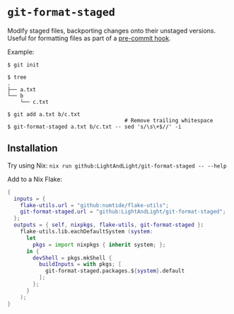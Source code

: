# `git-format-staged`

Modify staged files, backporting changes onto their unstaged versions.
Useful for formatting files as part of a [pre-commit hook](https://git-scm.com/book/en/v2/Customizing-Git-Git-Hooks).

Example:

```
$ git init

$ tree
.
├── a.txt
└── b
    └── c.txt

$ git add a.txt b/c.txt
                                     # Remove trailing whitespace
$ git-format-staged a.txt b/c.txt -- sed 's/\s\+$//' -i
```

## Installation

Try using Nix: `nix run github:LightAndLight/git-format-staged -- --help`

Add to a Nix Flake:

```nix
{
  inputs = {
    flake-utils.url = "github:numtide/flake-utils";
    git-format-staged.url = "github:LightAndLight/git-format-staged";
  };
  outputs = { self, nixpkgs, flake-utils, git-format-staged }:
    flake-utils.lib.eachDefaultSystem (system:
      let
        pkgs = import nixpkgs { inherit system; };
      in {
        devShell = pkgs.mkShell {
          buildInputs = with pkgs; [
            git-format-staged.packages.${system}.default
          ];
        };
      }
    );
}
```
